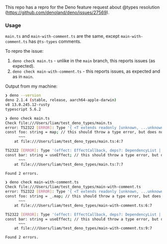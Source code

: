 This repo has a repro for the Deno feature request about @types resolution (https://github.com/denoland/deno/issues/27569).

### Usage

`main.ts` and `main-with-comment.ts` are the same, except `main-with-comment.ts` has `@ts-types` comments.

To repro the issue:
1. `deno check main.ts` - unlike in the `main` branch, this reports issues (as expected).
2. `deno check main-with-comment.ts` - this reports issues, as expected and as in `main`.

Output from my machine:

```sh
❯ deno --version
deno 2.1.4 (stable, release, aarch64-apple-darwin)
v8 13.0.245.12-rusty
typescript 5.6.2

❯ deno check main.ts
Check file:///Users/liam/test_deno_types/main.ts
error: TS2322 [ERROR]: Type '{ <T extends readonly [unknown, ...unknown[]], TResult>(collection: T, iteratee: TupleIterator<T, TResult>): { [K in keyof T]: TResult; }; <T, TResult>(collection: T[] | null | undefined, iteratee: ArrayIterator<...>): TResult[]; <T, TResult>(collection: List<...> | ... 1 more ... | undefined, iteratee: ListIterator...' is not assignable to type 'string'.
const foo: string = map; // this should throw a type error, but does not
      ~~~
    at file:///Users/liam/test_deno_types/main.ts:4:7

TS2322 [ERROR]: Type '(effect: EffectCallback, deps?: DependencyList | undefined) => void' is not assignable to type 'string'.
const bar: string = useEffect; // this should throw a type error, but does not
      ~~~
    at file:///Users/liam/test_deno_types/main.ts:7:7

Found 2 errors.

❯ deno check main-with-comment.ts
Check file:///Users/liam/test_deno_types/main-with-comment.ts
error: TS2322 [ERROR]: Type '{ <T extends readonly [unknown, ...unknown[]], TResult>(collection: T, iteratee: TupleIterator<T, TResult>): { [K in keyof T]: TResult; }; <T, TResult>(collection: T[] | null | undefined, iteratee: ArrayIterator<...>): TResult[]; <T, TResult>(collection: List<...> | ... 1 more ... | undefined, iteratee: ListIterator...' is not assignable to type 'string'.
const foo: string = _.map; // this should throw a type error, but does
      ~~~
    at file:///Users/liam/test_deno_types/main-with-comment.ts:6:7

TS2322 [ERROR]: Type '(effect: EffectCallback, deps?: DependencyList | undefined) => void' is not assignable to type 'string'.
const bar: string = useEffect; // this should throw a type error, but does
      ~~~
    at file:///Users/liam/test_deno_types/main-with-comment.ts:9:7

Found 2 errors.
```
